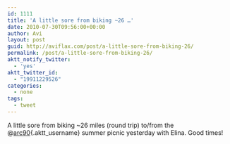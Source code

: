 ```yaml
---
id: 1111
title: 'A little sore from biking ~26 …'
date: 2010-07-30T09:56:00+00:00
author: Avi
layout: post
guid: http://aviflax.com/post/a-little-sore-from-biking-26/
permalink: /post/a-little-sore-from-biking-26/
aktt_notify_twitter:
  - 'yes'
aktt_twitter_id:
  - "19911229526"
categories:
  - none
tags:
  - tweet
---
```

A little sore from biking ~26 miles (round trip) to/from the @[arc90](http://twitter.com/arc90){.aktt_username} summer picnic yesterday with Elina. Good times!